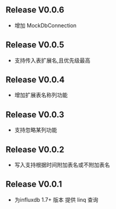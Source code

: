 ## Release V0.0.6
* 增加 MockDbConnection

## Release V0.0.5
* 支持传入表扩展名,且优先级最高

## Release V0.0.4
* 增加扩展表名称列功能

## Release V0.0.3
* 支持忽略某列功能


## Release V0.0.2
* 写入支持根据时间附加表名或不附加表名

## Release V0.0.1
* 为influxdb 1.7+ 版本 提供 linq 查询

